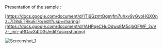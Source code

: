 Presentation of the sample :

[https://docs.google.com/document/d/1Ti6GzmtQgmjfm7uhxv9yGvoHQXOnzL7D8sETRkuEr7o/edit?usp=sharing](https://docs.google.com/document/d/1AHPqeCHuOdwx8M5cjbGFWF_2uVz-_mn-gROavX4ID3s/edit?usp=sharing)

![Screenshot_1](https://github.com/user-attachments/assets/1e7f9c78-6369-4d6a-92a8-5bb7fb71c172)
